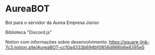# AureaBOT
Bot para o servidor da Aurea Empresa Júnior

Biblioteca "Discord.js"

Notion com informações sobre desenvolvimento: https://square-link-7c3.notion.site/AureaBOT-cc10a4333b694bf0856d866b6e8395e5

